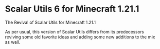 # Scalar Utils 6 for Minecraft 1.21.1

The Revival of Scalar Utils for Minecraft 1.21.1

As per usual, this version of Scalar Utils differs from its predecessors reviving some old favorite ideas and adding some new additions to the mix as well.